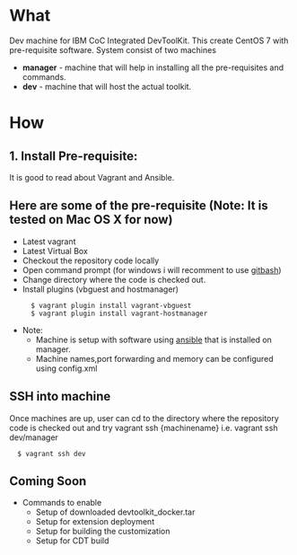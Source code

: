 # What

Dev machine for IBM CoC Integrated DevToolKit. This create CentOS 7 with pre-requisite software. System consist of two machines
  
  * __manager__ - machine that will help in installing all the pre-requisites and commands.
  * __dev__     - machine that will host the actual toolkit.

# How

## 1. Install Pre-requisite:

It is good to read about Vagrant and Ansible.

## Here are some of the pre-requisite (Note: It is tested on Mac OS X for now)

  * Latest vagrant
  * Latest Virtual Box
  * Checkout the repository code locally
  * Open command prompt (for windows i will recomment to use [gitbash](https://gitforwindows.org/))
  * Change directory where the code is checked out.
  * Install plugins (vbguest and hostmanager)
    ```
      $ vagrant plugin install vagrant-vbguest
      $ vagrant plugin install vagrant-hostmanager
    ```
  * Note: 
    * Machine is setup with software using [ansible](https://www.ansible.com/) that is installed on manager.
    * Machine names,port forwarding and memory can be configured using config.xml

## SSH into machine

  Once machines are up, user can cd to the directory where the repository code is checked out and try vagrant ssh {machinename} i.e. vagrant ssh dev/manager
  ```
    $ vagrant ssh dev
  ```

## Coming Soon

  * Commands to enable 
    * Setup of downloaded devtoolkit_docker.tar
    * Setup for extension deployment
    * Setup for building the customization
    * Setup for CDT build